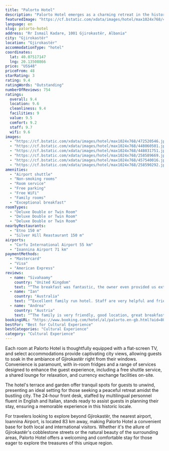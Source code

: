 ```yaml
---
title: "Palorto Hotel"
description: "Palorto Hotel emerges as a charming retreat in the historic heart of Gjirokastër, situated a mere 45 km from the serene Zaravina Lake."
featuredImage: "https://cf.bstatic.com/xdata/images/hotel/max1024x768/472520546.jpg?k=df64f171e322ce11df1321e3860ec4d758308bbb2e5bd86c874b116b0b6fa18e&o=&hp=1"
language: en
slug: palorto-hotel
address: "Rr Ismail Kadare, 1001 Gjirokastër, Albania"
city: "Gjirokastër"
location: "Gjirokastër"
accommodationType: "hotel"
coordinates:
  lat: 40.07517147
  lng: 20.13508866
price: "US$48"
priceFrom: 48
starRating: 3
rating: 9.4
ratingWords: "Outstanding"
numberOfReviews: 754
ratings:
  overall: 9.4
  location: 9.6
  cleanliness: 9.4
  facilities: 9
  value: 9.5
  comfort: 9.2
  staff: 9.7
  wifi: 9.6
images:
  - "https://cf.bstatic.com/xdata/images/hotel/max1024x768/472520546.jpg?k=df64f171e322ce11df1321e3860ec4d758308bbb2e5bd86c874b116b0b6fa18e&o=&hp=1"
  - "https://cf.bstatic.com/xdata/images/hotel/max1024x768/448060501.jpg?k=1d1da237dd2263640e1ba1068fa8aa57615dc25d621347e35bceff290ad19c3c&o=&hp=1"
  - "https://cf.bstatic.com/xdata/images/hotel/max1024x768/448031751.jpg?k=a51da0809b474ee2827dd6fcaacf40cc374c7ec8305e92d9ed4f83466e303967&o=&hp=1"
  - "https://cf.bstatic.com/xdata/images/hotel/max1024x768/258589669.jpg?k=2cb8a811de829df0f2359a466e6d835efd561e067ae67a1619f9f94240f1a00d&o=&hp=1"
  - "https://cf.bstatic.com/xdata/images/hotel/max1024x768/457540016.jpg?k=69b8abdde133f3a0a1a1bf8f7c3f7a9d55dd1ae007d464d7e764dca450fbd56b&o=&hp=1"
  - "https://cf.bstatic.com/xdata/images/hotel/max1024x768/258590292.jpg?k=23cbb88177cdba15fcdf9dbe2a4b20cf4d7fc8389e87e6ecd66385ed1bcaf9b7&o=&hp=1"
amenities:
  - "Airport shuttle"
  - "Non-smoking rooms"
  - "Room service"
  - "Free parking"
  - "Free WiFi"
  - "Family rooms"
  - "Exceptional breakfast"
roomTypes:
  - "Deluxe Double or Twin Room"
  - "Deluxe Double or Twin Room"
  - "Deluxe Double or Twin Room"
nearbyRestaurants:
  - "Etno 150 m"
  - "Silver Hill Reastaurant 150 m"
airports:
  - "Corfu International Airport 55 km"
  - "Ioannina Airport 71 km"
paymentMethods:
  - "Mastercard"
  - "Visa"
  - "American Express"
reviews:
  - name: "Sivahaamy"
    country: "United Kingdom"
    text: "“The breakfast was fantastic, the owner even provided us extra eggs upon our request. The rooms were super clean, and easily accessible to the castle and bazaar. A very kind owner and gave us a homely vibe.”"
  - name: "Ian"
    country: "Australia"
    text: "“Excellent family run hotel. Staff are very helpful and friendly. Only had an overnight stay but staff still managed to get my laundry washed and dried.”"
  - name: "Andrea"
    country: "Austria"
    text: "“The family is very friendly, good location, great breakfast. Would come again!”"
bookingURL: "https://www.booking.com/hotel/al/palorto.en-gb.html?aid=8035640"
bestFor: "Best for Cultural Experience"
bestCategories: "Cultural Experience"
category: "Cultural Experience"
---
```


Each room at Palorto Hotel is thoughtfully equipped with a flat-screen TV, and select accommodations provide captivating city views, allowing guests to soak in the ambiance of Gjirokastër right from their windows. Convenience is paramount, with in-room fridges and a range of services designed to enhance the guest experience, including a free shuttle service, a shared lounge for relaxation, and currency exchange facilities on-site.

The hotel's terrace and garden offer tranquil spots for guests to unwind, presenting an ideal setting for those seeking a peaceful retreat amidst the bustling city. The 24-hour front desk, staffed by multilingual personnel fluent in English and Italian, stands ready to assist guests in planning their stay, ensuring a memorable experience in this historic locale.

For travelers looking to explore beyond Gjirokastër, the nearest airport, Ioannina Airport, is located 83 km away, making Palorto Hotel a convenient base for both local and international visitors. Whether it's the allure of Gjirokastër's cobblestone streets or the natural beauty of the surrounding areas, Palorto Hotel offers a welcoming and comfortable stay for those eager to explore the treasures of this unique region.